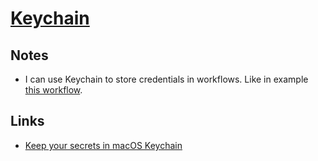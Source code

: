 # [Keychain](https://support.apple.com/guide/keychain-access/what-is-keychain-access-kyca1083/mac)

## Notes
- I can use Keychain to store credentials in workflows. Like in example [this workflow](https://github.com/lorentzca/alfred-circleci-workflow).

## Links
- [Keep your secrets in macOS Keychain](https://www.romanzolotarev.com/macos/keychain.html)